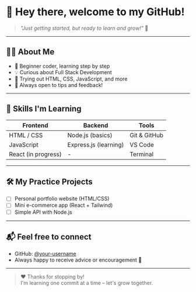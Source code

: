 # 👋 Hey there, welcome to my GitHub!

> *"Just getting started, but ready to learn and grow!"* 🚀

---

## 🧑‍💻 About Me

- 🌱 Beginner coder, learning step by step
- 💡 Curious about Full Stack Development
- 🔧 Trying out HTML, CSS, JavaScript, and more
- 🤝 Always open to tips and feedback!

---

## 🔨 Skills I'm Learning

| Frontend | Backend | Tools |
|----------|---------|-------|
| HTML / CSS | Node.js (basics) | Git & GitHub |
| JavaScript | Express.js (learning) | VS Code |
| React (in progress) | - | Terminal |

---

## 🛠️ My Practice Projects

- [ ] Personal portfolio website (HTML/CSS)
- [ ] Mini e-commerce app (React + Tailwind)
- [ ] Simple API with Node.js

---

## 📬 Feel free to connect

- GitHub: [@your-username](https://github.com/your-username)
- Always happy to receive advice or encouragement 🙌

---

> ❤️ Thanks for stopping by!  
> I'm learning one commit at a time – let's grow together.
